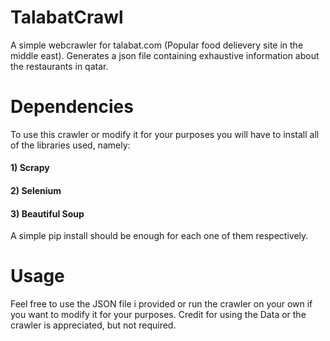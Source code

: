 # TalabatCrawl
A simple webcrawler for talabat.com (Popular food delievery site in the middle east). Generates a json file containing exhaustive information about the restaurants in qatar.

# Dependencies
To use this crawler or modify it for your purposes you will have to install all of the libraries used, namely:
#### 1) Scrapy ####
#### 2) Selenium ####
#### 3) Beautiful Soup ####
A simple pip install should be enough for each one of them respectively.


# Usage
Feel free to use the JSON file i provided or run the crawler on your own if you want to modify it for your purposes.
Credit for using the Data or the crawler is appreciated, but not required.
